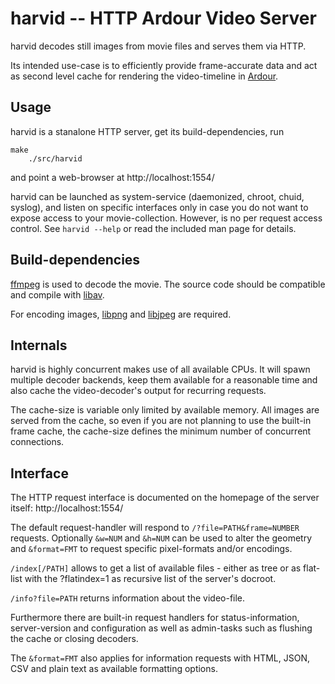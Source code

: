 harvid -- HTTP Ardour Video Server
==================================

harvid decodes still images from movie files and serves them via HTTP.

Its intended use-case is to efficiently provide frame-accurate data and
act as second level cache for rendering the video-timeline in
[Ardour](http://ardour.org).


Usage
-----

harvid is a stanalone HTTP server, get its build-dependencies, run

    make
		./src/harvid

and point a web-browser at http://localhost:1554/

harvid can be launched as system-service (daemonized, chroot, chuid, syslog),
and listen on specific interfaces only in case you do not want to expose
access to your movie-collection. However, is no per request access control.
See `harvid --help` or read the included man page for details.

Build-dependencies
------------------

[ffmpeg](http://ffmpeg.org/) is used to decode the movie. The source
code should be compatible and compile with [libav](https://libav.org/).

For encoding images,
[libpng](http://www.libpng.org/pub/png/libpng.html)
and [libjpeg](http://libjpeg.sourceforge.net/) are required.


Internals
---------

harvid is highly concurrent makes use of all available CPUs. It will
spawn multiple decoder backends, keep them available for a reasonable
time and also cache the video-decoder's output for recurring requests.


The cache-size is variable only limited by available memory.
All images are served from the cache, so even if you are not planning
to use the built-in frame cache, the cache-size defines the minimum
number of concurrent connections.

Interface
---------

The HTTP request interface is documented on the homepage of the server
itself: http://localhost:1554/

The default request-handler will respond to `/?file=PATH&frame=NUMBER`
requests. Optionally `&w=NUM` and `&h=NUM` can be used to alter the geometry
and `&format=FMT` to request specific pixel-formats and/or encodings.

`/index[/PATH]` allows to get a list of available files - either as tree or
as flat-list with the ?flatindex=1 as recursive list of the server's docroot.

`/info?file=PATH` returns information about the video-file.

Furthermore there are built-in request handlers for status-information,
server-version and configuration as well as admin-tasks such as flushing
the cache or closing decoders.

The `&format=FMT` also applies for information requests with
HTML, JSON, CSV and plain text as available formatting options.
